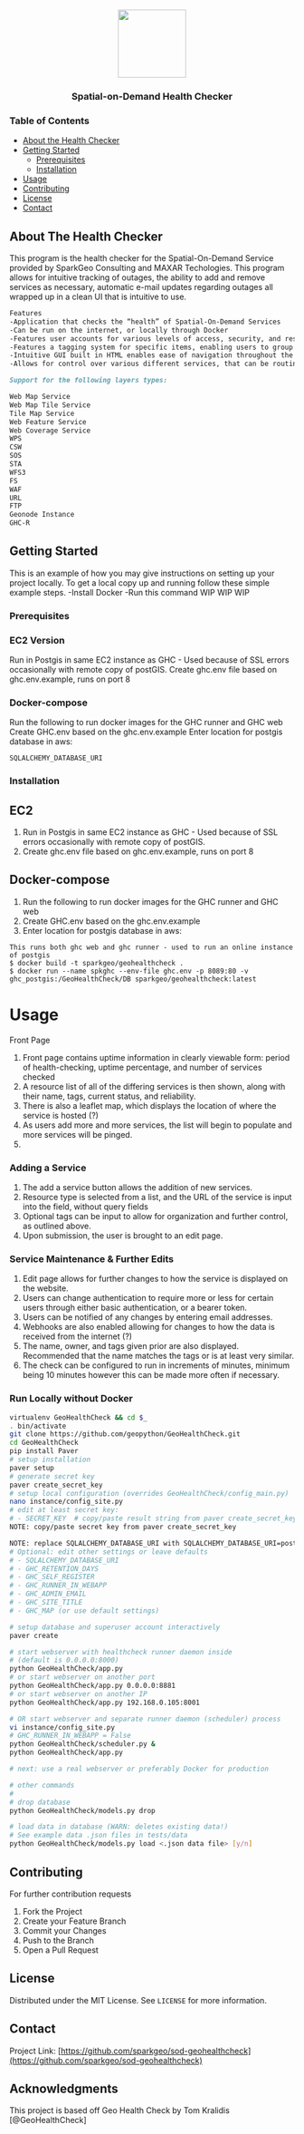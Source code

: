 <!--
*** Thanks for checking out this README Template. If you have a suggestion that would
*** make this better, please fork the repo and create a pull request or simply open
*** an issue with the tag "enhancement".
*** Thanks again! Now go create something AMAZING! :D
-->


<!-- PROJECT SHIELDS -->
<!--
*** I'm using markdown "reference style" links for readability.
*** Reference links are enclosed in brackets [ ] instead of parentheses ( ).
*** See the bottom of this document for the declaration of the reference variables
*** for contributors-url, forks-url, etc. This is an optional, concise syntax you may use.
*** https://www.markdownguide.org/basic-syntax/#reference-style-links
-->
<!-- PROJECT LOGO -->
<br />
<p align="center">
  <a href="https://github.com/AL-SparkGeo/Templates">
    <img src="/images/sparkgeo-logo.png" width="120" height="120">
  </a>
  <h3 align="center">Spatial-on-Demand Health Checker</h3>
</p>


<!-- TABLE OF CONTENTS -->
### Table of Contents

* [About the Health Checker](#about-the-project)
* [Getting Started](#getting-started)
  * [Prerequisites](#prerequisites)
  * [Installation](#installation)
* [Usage](#usage)
* [Contributing](#contributing)
* [License](#license)
* [Contact](#contact)


<!-- ABOUT THE PROJECT -->
## About The Health Checker

This program is the health checker for the Spatial-On-Demand Service provided by SparkGeo Consulting and MAXAR Techologies. This program allows for intuitive tracking of outages, the ability to add and remove services as necessary, automatic e-mail updates regarding outages all wrapped up in a clean UI that is intuitive to use.

```markdown
Features
-Application that checks the “health” of Spatial-On-Demand Services
-Can be run on the internet, or locally through Docker
-Features user accounts for various levels of access, security, and restrictions
-Features a tagging system for specific items, enabling users to group up various services together and also enable access restrictions on certain tags.
-Intuitive GUI built in HTML enables ease of navigation throughout the website 
-Allows for control over various different services, that can be routinely pinged to check that they are active
```

```markdown
Support for the following layers types:

Web Map Service
Web Map Tile Service
Tile Map Service
Web Feature Service
Web Coverage Service
WPS
CSW
SOS
STA
WFS3
FS
WAF
URL
FTP
Geonode Instance
GHC-R
```

<!-- GETTING STARTED -->
## Getting Started

This is an example of how you may give instructions on setting up your project locally.
To get a local copy up and running follow these simple example steps.
-Install Docker
-Run this command WIP WIP WIP

### Prerequisites


### EC2 Version

Run in Postgis in same EC2 instance as GHC - Used because of SSL errors occasionally with remote copy of postGIS. 
Create ghc.env file based on ghc.env.example, runs on port 8

### Docker-compose

Run the following to run docker images for the GHC runner and GHC web
Create GHC.env based on the ghc.env.example
Enter location for postgis database in aws:
```
SQLALCHEMY_DATABASE_URI
```


### Installation

## EC2

1. Run in Postgis in same EC2 instance as GHC - Used because of SSL errors occasionally with remote copy of postGIS. 
2. Create ghc.env file based on ghc.env.example, runs on port 8

## Docker-compose

1. Run the following to run docker images for the GHC runner and GHC web
2. Create GHC.env based on the ghc.env.example
3. Enter location for postgis database in aws:
```
This runs both ghc web and ghc runner - used to run an online instance of postgis   
$ docker build -t sparkgeo/geohealthcheck .  
$ docker run --name spkghc --env-file ghc.env -p 8089:80 -v ghc_postgis:/GeoHealthCheck/DB sparkgeo/geohealthcheck:latest
```

<!-- USAGE EXAMPLES -->
# Usage

Front Page
1. Front page contains uptime information in clearly viewable form: period of health-checking, uptime percentage, and number of services checked
2. A resource list of all of the differing services is then shown, along with their name, tags, current status, and reliability.
3. There is also a leaflet map, which displays the location of where the service is hosted (?)
4. As users add more and more services, the list will begin to populate and more services will be pinged.
5. 

### Adding a Service

1. The add a service button allows the addition of new services.
2. Resource type is selected from a list, and the URL of the service is input into the field, without query fields
3. Optional tags can be input to allow for organization and further control, as outlined above.
4. Upon submission, the user is brought to an edit page.

### Service Maintenance & Further Edits


1. Edit page allows for further changes to how the service is displayed on the website.
2. Users can change authentication to require more or less for certain users through either basic authentication, or a bearer token. 
3. Users can be notified of any changes by entering email addresses. 
4. Webhooks are also enabled allowing for changes to how the data is received from the internet (?)
5. The name, owner, and tags given prior are also displayed. Recommended that the name matches the tags or is at least very similar.
6. The check can be configured to run in increments of minutes, minimum being 10 minutes however this can be made more often if necessary.


### Run Locally without Docker  

```bash
virtualenv GeoHealthCheck && cd $_
. bin/activate
git clone https://github.com/geopython/GeoHealthCheck.git
cd GeoHealthCheck
pip install Paver
# setup installation
paver setup
# generate secret key
paver create_secret_key
# setup local configuration (overrides GeoHealthCheck/config_main.py)
nano instance/config_site.py  
# edit at least secret key:
# - SECRET_KEY  # copy/paste result string from paver create_secret_key
NOTE: copy/paste secret key from paver create_secret_key  

NOTE: replace SQLALCHEMY_DATABASE_URI with SQLALCHEMY_DATABASE_URI=postgresql://user:password@sod-geohealthcheck.cchh32xsc2tk.us-east-1.rds.amazonaws.com  
# Optional: edit other settings or leave defaults
# - SQLALCHEMY_DATABASE_URI
# - GHC_RETENTION_DAYS
# - GHC_SELF_REGISTER
# - GHC_RUNNER_IN_WEBAPP
# - GHC_ADMIN_EMAIL
# - GHC_SITE_TITLE
# - GHC_MAP (or use default settings)

# setup database and superuser account interactively 
paver create

# start webserver with healthcheck runner daemon inside 
# (default is 0.0.0.0:8000)
python GeoHealthCheck/app.py  
# or start webserver on another port
python GeoHealthCheck/app.py 0.0.0.0:8881
# or start webserver on another IP
python GeoHealthCheck/app.py 192.168.0.105:8001

# OR start webserver and separate runner daemon (scheduler) process
vi instance/config_site.py
# GHC_RUNNER_IN_WEBAPP = False
python GeoHealthCheck/scheduler.py & 
python GeoHealthCheck/app.py  

# next: use a real webserver or preferably Docker for production

# other commands
#
# drop database
python GeoHealthCheck/models.py drop

# load data in database (WARN: deletes existing data!)
# See example data .json files in tests/data
python GeoHealthCheck/models.py load <.json data file> [y/n]

```

<!-- CONTRIBUTING -->
## Contributing

For further contribution requests

1. Fork the Project
2. Create your Feature Branch 
3. Commit your Changes 
4. Push to the Branch 
5. Open a Pull Request



<!-- LICENSE -->
## License

Distributed under the MIT License. See `LICENSE` for more information.


<!-- CONTACT -->
## Contact

Project Link: [https://github.com/sparkgeo/sod-geohealthcheck](https://github.com/sparkgeo/sod-geohealthcheck)

<!-- ACKNOWLEDGMENTS -->
## Acknowledgments

This project is based off Geo Health Check by Tom Kralidis [@GeoHealthCheck]


